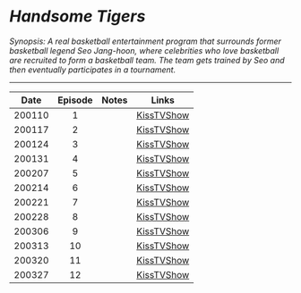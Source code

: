 # _Handsome Tigers_

_Synopsis: A real basketball entertainment program that surrounds former basketball legend Seo Jang-hoon, where celebrities who love basketball are recruited to form a basketball team. The team gets trained by Seo and then eventually participates in a tournament._

___

|  Date  | Episode | Notes |                                Links                                |
|:------:|:-------:|:-----:|:-------------------------------------------------------------------:|
| 200110 |    1    |       | [KissTVShow](https://kisstvshow.to/Show/Handsome-Tigers/Episode-1)  |
| 200117 |    2    |       | [KissTVShow](https://kisstvshow.to/Show/Handsome-Tigers/Episode-2)  |
| 200124 |    3    |       | [KissTVShow](https://kisstvshow.to/Show/Handsome-Tigers/Episode-3)  |
| 200131 |    4    |       | [KissTVShow](https://kisstvshow.to/Show/Handsome-Tigers/Episode-4)  |
| 200207 |    5    |       | [KissTVShow](https://kisstvshow.to/Show/Handsome-Tigers/Episode-5)  |
| 200214 |    6    |       | [KissTVShow](https://kisstvshow.to/Show/Handsome-Tigers/Episode-6)  |
| 200221 |    7    |       | [KissTVShow](https://kisstvshow.to/Show/Handsome-Tigers/Episode-7)  |
| 200228 |    8    |       | [KissTVShow](https://kisstvshow.to/Show/Handsome-Tigers/Episode-8)  |
| 200306 |    9    |       | [KissTVShow](https://kisstvshow.to/Show/Handsome-Tigers/Episode-9)  |
| 200313 |   10    |       | [KissTVShow](https://kisstvshow.to/Show/Handsome-Tigers/Episode-10) |
| 200320 |   11    |       | [KissTVShow](https://kisstvshow.to/Show/Handsome-Tigers/Episode-11) |
| 200327 |   12    |       | [KissTVShow](https://kisstvshow.to/Show/Handsome-Tigers/Episode-12) |
